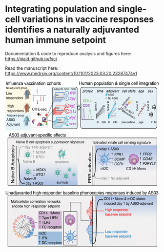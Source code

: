 Integrating population and single-cell variations in vaccine responses identifies a naturally adjuvanted human immune setpoint
================

Documentation & code to reproduce analysis and figures here: https://niaid.github.io/fsc/

Read the manuscript here: https://www.medrxiv.org/content/10.1101/2023.03.20.23287474v1
<p align="center">
<img src="https://github.com/niaid/fsc/raw/main/docs/graphical abstract immunity v3.1-1.png" width=550 height=550>
</p>
